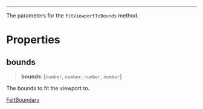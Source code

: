 ***

The parameters for the `fitViewportToBounds` method.

# Properties

## bounds

> **bounds**: \[`number`, `number`, `number`, `number`]

The bounds to fit the viewport to.

[FeltBoundary](../Shared/FeltBoundary.md)
